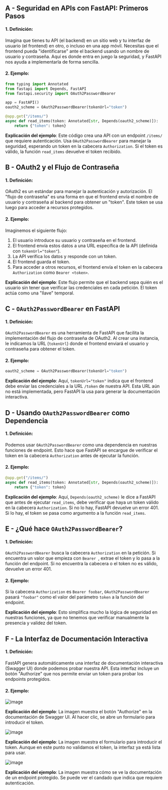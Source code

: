 ## A - Seguridad en APIs con FastAPI: Primeros Pasos

#### 1. **Definición:**

Imagina que tienes tu API (el backend) en un sitio web y tu interfaz de usuario (el frontend) en otro, o incluso en una app móvil. Necesitas que el frontend pueda "identificarse" ante el backend usando un nombre de usuario y contraseña. Aquí es donde entra en juego la seguridad, y FastAPI nos ayuda a implementarla de forma sencilla.

#### 2. **Ejemplo:**

```python
from typing import Annotated
from fastapi import Depends, FastAPI
from fastapi.security import OAuth2PasswordBearer

app = FastAPI()
oauth2_scheme = OAuth2PasswordBearer(tokenUrl="token")

@app.get("/items/")
async def read_items(token: Annotated[str, Depends(oauth2_scheme)]):
    return {"token": token}
```

**Explicación del ejemplo**:
Este código crea una API con un endpoint `/items/` que requiere autenticación. Usa `OAuth2PasswordBearer` para manejar la seguridad, esperando un token en la cabecera `Authorization`. Si el token es válido, la función `read_items` devuelve el token recibido.

## B - OAuth2 y el Flujo de Contraseña

#### 1. **Definición:**

OAuth2 es un estándar para manejar la autenticación y autorización. El "flujo de contraseña" es una forma en que el frontend envía el nombre de usuario y contraseña al backend para obtener un "token". Este token se usa luego para acceder a recursos protegidos.

#### 2. **Ejemplo:**

Imaginemos el siguiente flujo:

1.  El usuario introduce su usuario y contraseña en el frontend.
2.  El frontend envía estos datos a una URL específica de la API (definida con `tokenUrl="token"`).
3.  La API verifica los datos y responde con un token.
4.  El frontend guarda el token.
5.  Para acceder a otros recursos, el frontend envía el token en la cabecera `Authorization` como `Bearer <token>`.

**Explicación del ejemplo**:
Este flujo permite que el backend sepa quién es el usuario sin tener que verificar las credenciales en cada petición. El token actúa como una "llave" temporal.

## C - `OAuth2PasswordBearer` en FastAPI

#### 1. **Definición:**

`OAuth2PasswordBearer` es una herramienta de FastAPI que facilita la implementación del flujo de contraseña de OAuth2. Al crear una instancia, le indicamos la URL (`tokenUrl`) donde el frontend enviará el usuario y contraseña para obtener el token.

#### 2. **Ejemplo:**

```python
oauth2_scheme = OAuth2PasswordBearer(tokenUrl="token")
```

**Explicación del ejemplo**:
Aquí, `tokenUrl="token"` indica que el frontend debe enviar las credenciales a la URL `/token` de nuestra API. Esta URL aún no está implementada, pero FastAPI la usa para generar la documentación interactiva.

## D - Usando `OAuth2PasswordBearer` como Dependencia

#### 1. **Definición:**

Podemos usar `OAuth2PasswordBearer` como una dependencia en nuestras funciones de endpoint. Esto hace que FastAPI se encargue de verificar el token en la cabecera `Authorization` antes de ejecutar la función.

#### 2. **Ejemplo:**

```python
@app.get("/items/")
async def read_items(token: Annotated[str, Depends(oauth2_scheme)]):
    return {"token": token}
```

**Explicación del ejemplo**:
Aquí, `Depends(oauth2_scheme)` le dice a FastAPI que antes de ejecutar `read_items`, debe verificar que haya un token válido en la cabecera `Authorization`. Si no lo hay, FastAPI devuelve un error 401. Si lo hay, el token se pasa como argumento a la función `read_items`.

## E - ¿Qué hace `OAuth2PasswordBearer`?

#### 1. **Definición:**

`OAuth2PasswordBearer` busca la cabecera `Authorization` en la petición. Si encuentra un valor que empieza con `Bearer `, extrae el token y lo pasa a la función del endpoint. Si no encuentra la cabecera o el token no es válido, devuelve un error 401.

#### 2. **Ejemplo:**

Si la cabecera `Authorization` es `Bearer foobar`, `OAuth2PasswordBearer` pasará `"foobar"` como el valor del parámetro `token` a la función del endpoint.

**Explicación del ejemplo**:
Esto simplifica mucho la lógica de seguridad en nuestras funciones, ya que no tenemos que verificar manualmente la presencia y validez del token.

## F - La Interfaz de Documentación Interactiva

#### 1. **Definición:**

FastAPI genera automáticamente una interfaz de documentación interactiva (Swagger UI) donde podemos probar nuestra API. Esta interfaz incluye un botón "Authorize" que nos permite enviar un token para probar los endpoints protegidos.

#### 2. **Ejemplo:**

![image](https://fastapi.tiangolo.com/img/tutorial/security/image01.png)

**Explicación del ejemplo**:
La imagen muestra el botón "Authorize" en la documentación de Swagger UI. Al hacer clic, se abre un formulario para introducir el token.

![image](https://fastapi.tiangolo.com/img/tutorial/security/image02.png)

**Explicación del ejemplo**:
La imagen muestra el formulario para introducir el token. Aunque en este punto no validamos el token, la interfaz ya está lista para usar.

![image](https://fastapi.tiangolo.com/img/tutorial/security/image03.png)

**Explicación del ejemplo**:
La imagen muestra cómo se ve la documentación de un endpoint protegido. Se puede ver el candado que indica que requiere autenticación.
